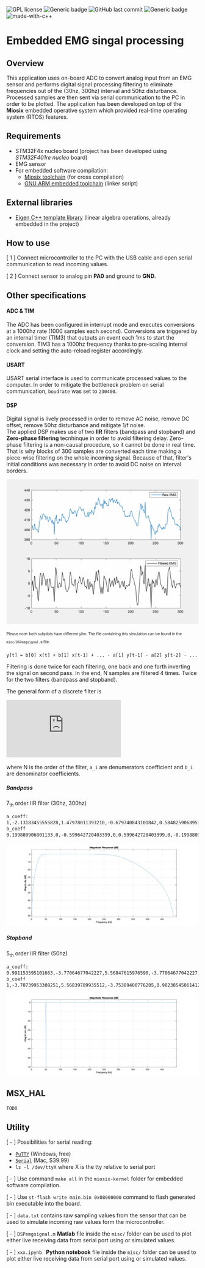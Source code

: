 ![GPL license](https://img.shields.io/badge/license-GPL-blue.svg)
![Generic badge](https://img.shields.io/badge/build-pass-green.svg)
![GitHub last commit](https://img.shields.io/github/last-commit/sorre97/STM32-EMGsensor)
![Generic badge](https://img.shields.io/badge/RTOS-miosix-orange.svg)
![made-with-c++](https://img.shields.io/badge/Made%20with-C/C++-1f425f.svg)

# Embedded EMG singal processing

## Overview
This application uses on-board ADC to convert analog input from an EMG sensor and performs digital signal processing filtering to eliminate frequencies out of the (30hz, 300hz) interval and 50hz disturbance. Processed samples are then sent via serial communication to the PC in order to be plotted. The application has been developed on top of the __Miosix__ embedded operative system which provided real-time operating system (RTOS) features.

## Requirements
- STM32F4x nucleo board (project has been developed using _STM32F401re nucleo_ board)
- EMG sensor
- For embedded software compilation:
  - [Miosix toolchain](https://miosix.org/wiki/index.php?title=Miosix_Toolchain) (for cross compilation)
  - [GNU ARM embedded toolchain](https://developer.arm.com/tools-and-software/open-source-software/developer-tools/gnu-toolchain/gnu-rm/downloads) (linker script)

## External libraries
- [Eigen C++ template library](https://eigen.tuxfamily.org/index.php?title=Main_Page) (linear algebra operations, already embedded in the project)

## How to use
[ 1 ] Connect microcontroller to the PC with the USB cable and open serial communication to read incoming values.

[ 2 ] Connect sensor to analog pin __PA0__ and ground to __GND__.

## Other specifications

#### ADC & TIM
The ADC has been configured in interrupt mode and executes conversions at a 1000hz rate (1000 samples each second). Conversions are triggered by an internal timer (TIM3) that outputs an event each 1ms to start the conversion. TIM3 has a 1000hz frequency thanks to pre-scaling internal clock and setting the auto-reload register accordingly.

#### USART
USART serial interface is used to communicate processed values to the computer. In order to mitigate the bottleneck problem on serial communication, `boudrate` was set to `230400`.

#### DSP
Digital signal is lively processed in order to remove AC noise, remove DC offset, remove 50hz disturbance and mitigate 1/f noise.<br>
The applied DSP makes use of two __IIR__ filters (bandpass and stopband) and __Zero-phase filtering__ tecnhinque in order to avoid filtering delay. Zero-phase filtering is a non-causal procedure, so it cannot be done in real time. That is why blocks of 300 samples are converted each time making a piece-wise filtering on the whole incoming signal. Because of that, filter's initial conditions was necessary in order to avoid DC noise on interval borders. 

![til](./misc/EMGcomparison.gif)<br>

<sub><sup>Please note: both subplots have different ylim. The file containing this simulation can be found in the `misc/DSPemgsignal.m` file.</sub></sup>

	y[t] = b[0] x[t] + b[1] x[t-1] + ... - a[1] y[t-1] - a[2] y[t-2] - ...
Filtering is done twice for each filtering, one back and one forth inverting the signal on second pass. In the end, N samples are filtered 4 times. Twice for the two filters (bandpass and stopband).

The general form of a discrete filter is

![equation](https://latex.codecogs.com/svg.latex?%7B%5Ccolor%7BDarkOrange%7D%20H%28z%29%20%3D%20%5Cfrac%7BY%28z%29%7D%7BX%28z%29%7D%20%3D%20%5Cfrac%7B%5Csum_%7Bi%20%3D%200%7D%5E%7BN%7D%20b_i%20%5Ccdot%20z%5E%7B-1%7D%7D%7B1%20-%20%5Csum_%7Bi%20%3D%201%7D%5E%7BN%7D%20a_i%20%5Ccdot%20z%5E%7B-1%7D%7D%7D)

where N is the order of the filter, `a_i` are denumerators coefficient and `b_i` are denominator coefficients.

##### Bandpass
7<sub>th</sub> order IIR filter (30hz, 300hz)
	
    a_coeff: 1,-2.13183455555828,1.47978011393210,-0.679740843101842,0.584825906895303,-0.218461835750097,-0.0211926261278646
    b_coeff 0.199880906801133,0,-0.599642720403399,0,0.599642720403399,0,-0.199880906801133

![til](./misc/bandpass.png)<br>

##### Stopband
5<sub>th</sub> order IIR filter (50hz)
	
    a_coeff: 0.991153595101663,-3.77064677042227,5.56847615976590,-3.77064677042227,0.991153595101663
    b_coeff 1,-3.78739953308251,5.56839789935512,-3.75389400776205,0.982385450614124

![til](./misc/stopband.png)<br>

## MSX_HAL
`TODO`

## Utility
[ - ] Possibilities for serial reading:
- [`PuTTY`](https://putty.org) (Windows, free) 
- [`Serial`](https://www.decisivetactics.com/products/serial/) (Mac, $39.99)
- `ls -l /dev/ttyX` where X is the tty relative to serial port

[ - ] Use command `make all` in the `miosix-kernel` folder for embedded software compilation.

[ - ] Use `st-flash write main.bin 0x08000000` command to flash generated bin executable into the board.

[ - ] `data.txt` contains raw sampling values from the sensor that can be used to simulate incoming raw values form the microcontroller.

[ - ] `DSPemgsignal.m` __Matlab__ file inside the `misc/` folder can be used to plot either live receiving data from serial port using or simulated values.

[ - ] `xxx.ipynb ` __Python notebook__ file inside the `misc/` folder can be used to plot either live receiving data from serial port using or simulated values.


